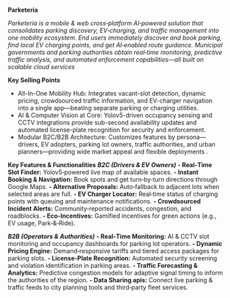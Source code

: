 **Parketeria**

_Parketeria is a mobile & web cross‑platform AI‑powered solution that consolidates parking discovery, EV‑charging, and traffic management into one mobility ecosystem. End users immediately discover and book parking, find local EV charging points, and get AI‑enabled route guidance. Municipal governments and parking authorities obtain real‑time monitoring, predictive traffic analysis, and automated enforcement capabilities—all built on scalable cloud services_

**Key Selling Points**
- All-In-One Mobility Hub: Integrates vacant-slot detection, dynamic pricing, crowdsourced traffic information, and EV-charger navigation into a single app—beating separate parking or charging utilities.
- AI & Computer Vision at Core: Yolov5-driven occupancy sensing and CCTV integrations provide sub-second availability updates and automated license-plate recognition for security and enforcement.
- Modular B2C/B2B Architecture: Customizes features by persona—drivers, EV adopters, parking lot owners, traffic authorities, and urban planners—providing wide market appeal and flexible deployments .

**Key Features & Functionalities**
_**B2C (Drivers & EV Owners)**_
**- Real‑Time Slot Finder:** Yolov5‑powered live map of available spaces.
**- Instant Booking & Navigation:** Book spots and get turn‑by‑turn directions through Google Maps.
**- Alternative Proposals:** Auto‑fallback to adjacent lots when selected areas are full.
**- EV Charger Locator:** Real‑time status of charging points with queuing and maintenance notifications.
**- Crowdsourced Incident Alerts:** Community‑reported accidents, congestion, and roadblocks.
**- Eco‑Incentives:** Gamified incentives for green actions (e.g., EV usage, Park‑&‑Ride).

_**B2B (Operators & Authorities)**_
**- Real‑Time Monitoring:** AI & CCTV slot monitoring and occupancy dashboards for parking lot operators.
**- Dynamic Pricing Engine:** Demand‑responsive tariffs and tiered access packages for parking slots.
**- License‑Plate Recognition:** Automated security screening and violation identification in parking areas.
**- Traffic Forecasting & Analytics:** Predictive congestion models for adaptive signal timing to inform the authorities of the region.
**- Data Sharing apis:** Connect live parking & traffic feeds to city planning tools and third‑party fleet services.







